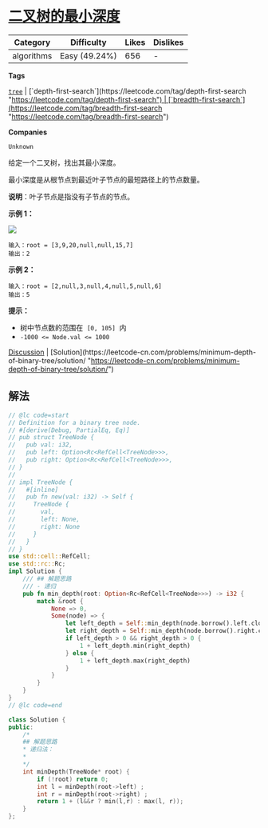 # [二叉树的最小深度](https://leetcode-cn.com/problems/minimum-depth-of-binary-tree/description/ "https://leetcode-cn.com/problems/minimum-depth-of-binary-tree/description/")

| Category   | Difficulty    | Likes | Dislikes |
| ---------- | ------------- | ----- | -------- |
| algorithms | Easy (49.24%) | 656   | -        |

**Tags**

[`tree`](https://leetcode.com/tag/tree "https://leetcode.com/tag/tree") | [`depth-first-search`](https://leetcode.com/tag/depth-first-search "https://leetcode.com/tag/depth-first-search") | [`breadth-first-search`](https://leetcode.com/tag/breadth-first-search "https://leetcode.com/tag/breadth-first-search")

**Companies**

`Unknown`

给定一个二叉树，找出其最小深度。

最小深度是从根节点到最近叶子节点的最短路径上的节点数量。

**说明**：叶子节点是指没有子节点的节点。

**示例 1：**

![](https://assets.leetcode.com/uploads/2020/10/12/ex_depth.jpg)

```
输入：root = [3,9,20,null,null,15,7]
输出：2
```

**示例 2：**

```
输入：root = [2,null,3,null,4,null,5,null,6]
输出：5
```

**提示：**

- 树中节点数的范围在  `[0, 105]`  内
- `-1000 <= Node.val <= 1000`

[Discussion](https://leetcode-cn.com/problems/minimum-depth-of-binary-tree/comments/ "https://leetcode-cn.com/problems/minimum-depth-of-binary-tree/comments/") | [Solution](https://leetcode-cn.com/problems/minimum-depth-of-binary-tree/solution/ "https://leetcode-cn.com/problems/minimum-depth-of-binary-tree/solution/")

## 解法

```rust
// @lc code=start
// Definition for a binary tree node.
// #[derive(Debug, PartialEq, Eq)]
// pub struct TreeNode {
//   pub val: i32,
//   pub left: Option<Rc<RefCell<TreeNode>>>,
//   pub right: Option<Rc<RefCell<TreeNode>>>,
// }
//
// impl TreeNode {
//   #[inline]
//   pub fn new(val: i32) -> Self {
//     TreeNode {
//       val,
//       left: None,
//       right: None
//     }
//   }
// }
use std::cell::RefCell;
use std::rc::Rc;
impl Solution {
    /// ## 解题思路
    /// - 递归
    pub fn min_depth(root: Option<Rc<RefCell<TreeNode>>>) -> i32 {
        match &root {
            None => 0,
            Some(node) => {
                let left_depth = Self::min_depth(node.borrow().left.clone());
                let right_depth = Self::min_depth(node.borrow().right.clone());
                if left_depth > 0 && right_depth > 0 {
                    1 + left_depth.min(right_depth)
                } else {
                    1 + left_depth.max(right_depth)
                }
            }
        }
    }
}
// @lc code=end
```

```cpp
class Solution {
public:
    /*
    ## 解题思路
    * 递归法：
    *
    */
    int minDepth(TreeNode* root) {
        if (!root) return 0;
        int l = minDepth(root->left) ;
        int r = minDepth(root->right) ;
        return 1 + (l&&r ? min(l,r) : max(l, r));
    }
};
```
